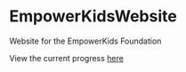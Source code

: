 # EmpowerKidsWebsite
Website for the EmpowerKids Foundation

View the current progress [here](https://kylebkumar.github.io/EmpowerKidsWebsite/) 
